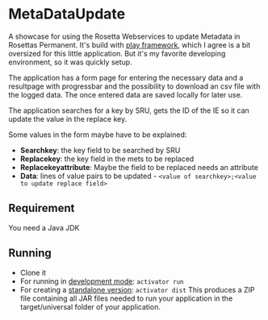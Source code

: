 # MetaDataUpdate

A showcase for using the Rosetta Webservices to update Metadata in Rosettas Permanent. 
It's build with [play framework](https://www.playframework.com/), which I agree is a bit oversized for this little
application. But it's my favorite developing environment, so it was quickly setup.  

The application has a form page for entering the necessary data and a resultpage with progressbar and the
possibility to download an csv file with the logged data. The once entered data are saved locally for later use.  

The application searches for a key by SRU, gets the ID of the IE so it can update the value in the replace key.  

Some values in the form maybe have to be explained:  

* **Searchkey**: the key field to be searched by SRU
* **Replacekey**: the key field in the mets to be replaced
* **Replacekeyattribute**: Maybe the field to be replaced needs an attribute
* **Data**: lines of value pairs to be updated - `<value of searchkey>;<value to update replace field>`

## Requirement

You need a Java JDK

## Running

* Clone it
* For running in [development mode](https://www.playframework.com/documentation/2.3.x/PlayConsole): `activator run`  
* For creating a [standalone version](https://www.playframework.com/documentation/2.3.x/ProductionDist): `activator dist` 
This produces a ZIP file containing all JAR files needed to run your application in the target/universal folder of your application.  


